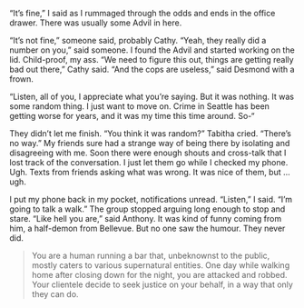 
“It’s fine,” I said as I rummaged through the odds and ends in the office drawer. There was usually some Advil in here.
  
“It’s not fine,” someone said, probably Cathy. “Yeah, they really did a number on you,” said someone. I found the Advil and started working on the lid. Child-proof, my ass. “We need to figure this out, things are getting really bad out there,” Cathy said. “And the cops are useless,” said Desmond with a frown.

“Listen, all of you, I appreciate what you’re saying. But it was nothing. It was some random thing. I just want to move on. Crime in Seattle has been getting worse for years, and it was my time this time around. So-“  
  
They didn’t let me finish. “You think it was random?” Tabitha cried. “There’s no way.” My friends sure had a strange way of being there by isolating and disagreeing with me. Soon there were enough shouts and cross-talk that I lost track of the conversation. I just let them go while I checked my phone. Ugh. Texts from friends asking what was wrong. It was nice of them, but … ugh.

I put my phone back in my pocket, notifications unread. “Listen,” I said. “I’m going to talk a walk.” The group stopped arguing long enough to stop and stare. “Like hell you are,” said Anthony. It was kind of funny coming from him, a half-demon from Bellevue. But no one saw the humour. They never did.

> You are a human running a bar that, unbeknownst to the public, mostly caters to various supernatural entities. One day while walking home after closing down for the night, you are attacked and robbed. Your clientele decide to seek justice on your behalf, in a way that only they can do.

